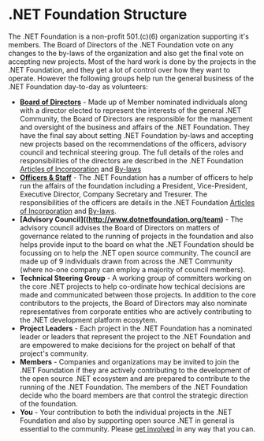 # .NET Foundation Structure

The .NET Foundation is a non-profit 501.(c)(6) organization supporting it's members.
The Board of Directors of the .NET Foundation vote on any changes to the by-laws of the
organization and also get the final vote on accepting new projects. Most of the hard work
is done by the projects in the .NET Foundation, and they get a lot of control over how
they want to operate. However the following groups help run the general business of the 
.NET Foundation day-to-day as volunteers:

 - **[Board of Directors](http://www.dotnetfoundation.org/team)** - Made up of Member nominated individuals along with a director
   elected to represent the interests of the general .NET Community, the Board of Directors
   are responsible for the management and oversight of the business and affairs of the
   .NET Foundation. They have the final say about setting .NET Foundation by-laws and 
   accepting new projects based on the recommendations of the officers, advisory council
   and technical steering group. The full details of the roles and responsibilities of the directors
   are described in the .NET Foundation 
   [Articles of Incorporation](http://dotnetfoundation.org/Media/Default/Documents/NET%20Foundation%20Articles%20of%20Incorporation.pdf) 
   and [By-laws](http://dotnetfoundation.org/Media/Default/Documents/.NET%20Foundation-First-Amended-and-Restated-Bylaws-2015-03-25.pdf)
 - **[Officers & Staff](http://www.dotnetfoundation.org/team)** - The .NET Foundation has a
   number of officers to help run the affairs of the foundation including a President,
   Vice-President, Executive Director, Company Secretary and Tresurer. The responsibilities
   of the officers are details in the .NET Foundation 
   [Articles of Incorporation](http://dotnetfoundation.org/Media/Default/Documents/NET%20Foundation%20Articles%20of%20Incorporation.pdf) 
   and [By-laws](http://dotnetfoundation.org/Media/Default/Documents/.NET%20Foundation-First-Amended-and-Restated-Bylaws-2015-03-25.pdf).
 - **[Advisory Council]((http://www.dotnetfoundation.org/team)** - The advisory council advises the Board of Directors on matters
   of governance related to the running of projects in the foundation and also helps
   provide input to the board on what the .NET Foundation should be focussing on to help
   the .NET open source community. The council are made up of 9 individuals drawn from across the
   .NET Community (where no-one company can employ a majority of council members). 
 - **Technical Steering Group** - A working group of committers working on the core .NET projects to 
   help co-ordinate how techical decisions are made and communicated between those projects. In addition
   to the core contributors to the projects, the Board of Directors may also nominate representatives
   from corporate entities who are actively contributing to the .NET development platform ecosytem. 
 - **Project Leaders** - Each project in the .NET Foundation has a nominated leader or leaders that
   represent the project to the .NET Foundation and are empowered to make decisions for the project
   on behalf of that project's community.  
 - **Members** - Companies and organizations may be invited to join the .NET Foundation if they are
   actively contributing to the development of the open source .NET ecosystem and are prepared to
   contribute to the running of the .NET Foundation. The members of the .NET Foundation decide
   who the board members are that control the strategic direction of the foundation. 
 - **You** - Your contribution to both the individual projects in the .NET Foundation and also by
   supporting open source .NET in general is essential to the community. Please 
   [get involved](http://www.dotnetfoundation.org/get-involved) in any way that you can.
